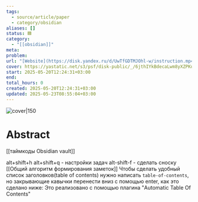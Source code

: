 ```yaml
---
tags:
  - source/article/paper
  - category/obsidian
aliases: []
status: 🟦
category:
  - "[[obsidian]]"
meta: 
problem: 
url: "[Website](https://disk.yandex.ru/d/UwTfGDTMJOhl-w/instruction.mp4)"
cover: https://yastatic.net/s3/psf/disk-public/_/6jthIYkBdecaLwm8yXZPKuI1HW7.png
start: 2025-05-20T12:24:31+03:00
end: 
total_hours: 0
created: 2025-05-20T12:24:31+03:00
updated: 2025-05-23T08:55:04+03:00
---
```


![cover|150](https://yastatic.net/s3/psf/disk-public/_/6jthIYkBdecaLwm8yXZPKuI1HW7.png)

# Abstract

[[таймкоды Obsidian vault]]

alt+shift+h
alt+shift+q - настройки задач
alt-shift-f - сделать сноску
[[Общий алгоритм формирования заметок]]
Чтобы сделать удобный список заголовков(table of contents) нужно написать ```table-of-contents```, но закрывающие кавычки перенести вниз с помощью enter, как это сделано ниже:
Это реализовано с помощью плагина "Automatic Table Of Contents"
```table-of-contents
```
